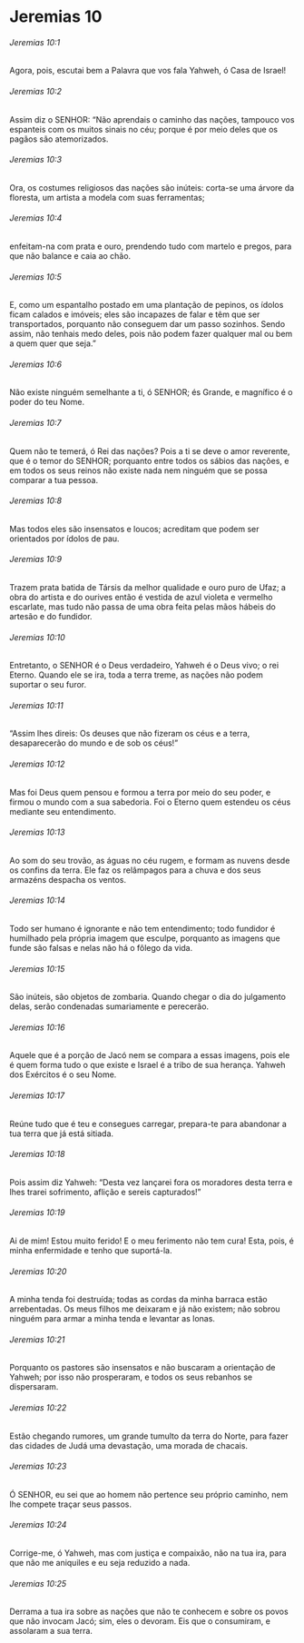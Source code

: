 # Jeremias 10

###### Jeremias 10:1

Agora, pois, escutai bem a Palavra que vos fala Yahweh, ó Casa de Israel!

###### Jeremias 10:2

Assim diz o SENHOR: “Não aprendais o caminho das nações, tampouco vos espanteis com os muitos sinais no céu; porque é por meio deles que os pagãos são atemorizados.

###### Jeremias 10:3

Ora, os costumes religiosos das nações são inúteis: corta-se uma árvore da floresta, um artista a modela com suas ferramentas;

###### Jeremias 10:4

enfeitam-na com prata e ouro, prendendo tudo com martelo e pregos, para que não balance e caia ao chão.

###### Jeremias 10:5

E, como um espantalho postado em uma plantação de pepinos, os ídolos ficam calados e imóveis; eles são incapazes de falar e têm que ser transportados, porquanto não conseguem dar um passo sozinhos. Sendo assim, não tenhais medo deles, pois não podem fazer qualquer mal ou bem a quem quer que seja.”

###### Jeremias 10:6

Não existe ninguém semelhante a ti, ó SENHOR; és Grande, e magnífico é o poder do teu Nome.

###### Jeremias 10:7

Quem não te temerá, ó Rei das nações? Pois a ti se deve o amor reverente, que é o temor do SENHOR; porquanto entre todos os sábios das nações, e em todos os seus reinos não existe nada nem ninguém que se possa comparar a tua pessoa.

###### Jeremias 10:8

Mas todos eles são insensatos e loucos; acreditam que podem ser orientados por ídolos de pau.

###### Jeremias 10:9

Trazem prata batida de Társis da melhor qualidade e ouro puro de Ufaz; a obra do artista e do ourives então é vestida de azul violeta e vermelho escarlate, mas tudo não passa de uma obra feita pelas mãos hábeis do artesão e do fundidor.

###### Jeremias 10:10

Entretanto, o SENHOR é o Deus verdadeiro, Yahweh é o Deus vivo; o rei Eterno. Quando ele se ira, toda a terra treme, as nações não podem suportar o seu furor.

###### Jeremias 10:11

“Assim lhes direis: Os deuses que não fizeram os céus e a terra, desaparecerão do mundo e de sob os céus!”

###### Jeremias 10:12

Mas foi Deus quem pensou e formou a terra por meio do seu poder, e firmou o mundo com a sua sabedoria. Foi o Eterno quem estendeu os céus mediante seu entendimento.

###### Jeremias 10:13

Ao som do seu trovão, as águas no céu rugem, e formam as nuvens desde os confins da terra. Ele faz os relâmpagos para a chuva e dos seus armazéns despacha os ventos.

###### Jeremias 10:14

Todo ser humano é ignorante e não tem entendimento; todo fundidor é humilhado pela própria imagem que esculpe, porquanto as imagens que funde são falsas e nelas não há o fôlego da vida.

###### Jeremias 10:15

São inúteis, são objetos de zombaria. Quando chegar o dia do julgamento delas, serão condenadas sumariamente e perecerão.

###### Jeremias 10:16

Aquele que é a porção de Jacó nem se compara a essas imagens, pois ele é quem forma tudo o que existe e Israel é a tribo de sua herança. Yahweh dos Exércitos é o seu Nome.

###### Jeremias 10:17

Reúne tudo que é teu e consegues carregar, prepara-te para abandonar a tua terra que já está sitiada.

###### Jeremias 10:18

Pois assim diz Yahweh: “Desta vez lançarei fora os moradores desta terra e lhes trarei sofrimento, aflição e sereis capturados!”

###### Jeremias 10:19

Ai de mim! Estou muito ferido! E o meu ferimento não tem cura! Esta, pois, é minha enfermidade e tenho que suportá-la.

###### Jeremias 10:20

A minha tenda foi destruída; todas as cordas da minha barraca estão arrebentadas. Os meus filhos me deixaram e já não existem; não sobrou ninguém para armar a minha tenda e levantar as lonas.

###### Jeremias 10:21

Porquanto os pastores são insensatos e não buscaram a orientação de Yahweh; por isso não prosperaram, e todos os seus rebanhos se dispersaram.

###### Jeremias 10:22

Estão chegando rumores, um grande tumulto da terra do Norte, para fazer das cidades de Judá uma devastação, uma morada de chacais.

###### Jeremias 10:23

Ó SENHOR, eu sei que ao homem não pertence seu próprio caminho, nem lhe compete traçar seus passos.

###### Jeremias 10:24

Corrige-me, ó Yahweh, mas com justiça e compaixão, não na tua ira, para que não me aniquiles e eu seja reduzido a nada.

###### Jeremias 10:25

Derrama a tua ira sobre as nações que não te conhecem e sobre os povos que não invocam Jacó; sim, eles o devoram. Eis que o consumiram, e assolaram a sua terra.

